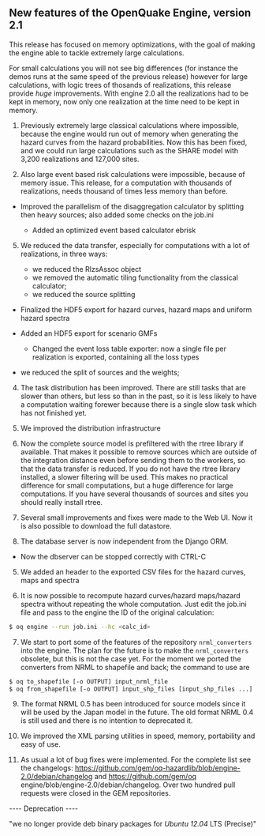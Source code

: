 New features of the OpenQuake Engine, version 2.1
-------------------------------------------------

This release has focused on memory optimizations, with the goal of
making the engine able to tackle extremely large calculations.

For small calculations you will not see big differences (for instance
the demos runs at the same speed of the previous release) however for
large calculations, with logic trees of thosands of realizations,
this release provide *huge* improvements. With engine 2.0 all the
realizations had to be kept in memory, now only one realization at the
time need to be kept in memory.

1. Previously extremely large classical calculations where impossible, because
the engine would run out of memory when generating the hazard curves from
the hazard probabilities. Now this has been fixed, and we could run large
calculations such as the SHARE model with 3,200 realizations and 127,000 sites.

2. Also large event based risk calculations were impossible, because
of memory issue. This release, for a computation with thousands of
realizations, needs thousand of times less memory than before.

* Improved the parallelism of the disaggregation calculator by
splitting then heavy sources; also added some checks on the job.ini

  * Added an optimized event based calculator ebrisk
5. We reduced the data transfer, especially for computations with a lot
of realizations, in three ways:

   - we reduced the RlzsAssoc object
   - we removed the automatic tiling functionality from the classical
     calculator;
   - we reduced the source splitting
     
  * Finalized the HDF5 export for hazard curves, hazard maps and uniform
    hazard spectra
* Added an HDF5 export for scenario GMFs

  * Changed the event loss table exporter: now a single file per realization
  is exported, containing all the loss types

- we reduced the split of sources and the weights;

4. The task distribution has been improved. There are still tasks that are
slower than others, but less so than in the past, so it is less likely to
have a computation waiting forewer because there is a single slow task which
has not finished yet.

4. We improved the distribution infrastructure

5. Now the complete source model is prefiltered with the rtree library
if available. That makes it possible to remove sources which are outside
of the integration distance even before sending them to the workers,
so that the data transfer is reduced. If you do not have the rtree
library installed, a slower filtering will be used. This makes no
practical difference for small computations, but a huge difference for
large computations. If you have several thousands of sources and sites
you should really install rtree.

4. Several small improvements and fixes were made to the Web UI. Now
it is also possible to download the full datastore.

6. The database server is now independent from the Django ORM.
* Now the dbserver can be stopped correctly with CTRL-C

5. We added an header to the exported CSV files for the hazard curves,
maps and spectra

6. It is now possible to recompute hazard curves/hazard maps/hazard spectra
without repeating the whole computation. Just edit the job.ini file and
pass to the engine the ID of the original calculation:

```bash
$ oq engine --run job.ini --hc <calc_id>
```

7. We start to port some of the features of the repository `nrml_converters`
into the engine. The plan for the future is to make the `nrml_converters`
obsolete, but this is not the case yet. For the moment we ported the
converters from NRML to shapefile and back; the command to use are

```bash
$ oq to_shapefile [-o OUTPUT] input_nrml_file
$ oq from_shapefile [-o OUTPUT] input_shp_files [input_shp_files ...]
```

9. The format NRML 0.5 has been introduced for source models since it will be
used by the Japan model in the future. The old format NRML 0.4 is still used
and there is no intention to deprecated it.

8. We improved the XML parsing utilities in speed, memory, portability and
easy of use.
  
10. As usual a lot of bug fixes were implemented. For the complete list
see the changelogs: https://github.com/gem/oq-hazardlib/blob/engine-2.0/debian/changelog and https://github.com/gem/oq engine/blob/engine-2.0/debian/changelog.
Over two hundred pull requests were closed in the GEM repositories.


---- Deprecation ----

 "we no longer provide deb binary packages for *Ubuntu 12.04* LTS (Precise)"
